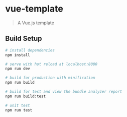 # vue-template

> A Vue.js template

## Build Setup

``` bash
# install dependencies
npm install

# serve with hot reload at localhost:8080
npm run dev

# build for production with minification
npm run build

# build for test and view the bundle analyzer report
npm run build:test

# unit test
npm run test
```
